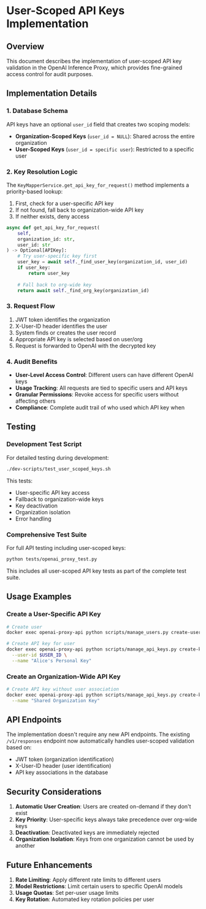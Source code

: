 # User-Scoped API Keys Implementation

## Overview

This document describes the implementation of user-scoped API key validation in the OpenAI Inference Proxy, which provides fine-grained access control for audit purposes.

## Implementation Details

### 1. Database Schema

API keys have an optional `user_id` field that creates two scoping models:

- **Organization-Scoped Keys** (`user_id = NULL`): Shared across the entire organization
- **User-Scoped Keys** (`user_id = specific user`): Restricted to a specific user

### 2. Key Resolution Logic

The `KeyMapperService.get_api_key_for_request()` method implements a priority-based lookup:

1. First, check for a user-specific API key
2. If not found, fall back to organization-wide API key
3. If neither exists, deny access

```python
async def get_api_key_for_request(
    self, 
    organization_id: str, 
    user_id: str
) -> Optional[APIKey]:
    # Try user-specific key first
    user_key = await self._find_user_key(organization_id, user_id)
    if user_key:
        return user_key
    
    # Fall back to org-wide key
    return await self._find_org_key(organization_id)
```

### 3. Request Flow

1. JWT token identifies the organization
2. X-User-ID header identifies the user
3. System finds or creates the user record
4. Appropriate API key is selected based on user/org
5. Request is forwarded to OpenAI with the decrypted key

### 4. Audit Benefits

- **User-Level Access Control**: Different users can have different OpenAI keys
- **Usage Tracking**: All requests are tied to specific users and API keys
- **Granular Permissions**: Revoke access for specific users without affecting others
- **Compliance**: Complete audit trail of who used which API key when

## Testing

### Development Test Script
For detailed testing during development:

```bash
./dev-scripts/test_user_scoped_keys.sh
```

This tests:
- User-specific API key access
- Fallback to organization-wide keys
- Key deactivation
- Organization isolation
- Error handling

### Comprehensive Test Suite
For full API testing including user-scoped keys:

```bash
python tests/openai_proxy_test.py
```

This includes all user-scoped API key tests as part of the complete test suite.

## Usage Examples

### Create a User-Specific API Key

```bash
# Create user
docker exec openai-proxy-api python scripts/manage_users.py create-user $ORG_ID "alice"

# Create API key for user
docker exec openai-proxy-api python scripts/manage_api_keys.py create-key $ORG_ID $OPENAI_KEY \
  --user-id $USER_ID \
  --name "Alice's Personal Key"
```

### Create an Organization-Wide API Key

```bash
# Create API key without user association
docker exec openai-proxy-api python scripts/manage_api_keys.py create-key $ORG_ID $OPENAI_KEY \
  --name "Shared Organization Key"
```

## API Endpoints

The implementation doesn't require any new API endpoints. The existing `/v1/responses` endpoint now automatically handles user-scoped validation based on:

- JWT token (organization identification)
- X-User-ID header (user identification)
- API key associations in the database

## Security Considerations

1. **Automatic User Creation**: Users are created on-demand if they don't exist
2. **Key Priority**: User-specific keys always take precedence over org-wide keys
3. **Deactivation**: Deactivated keys are immediately rejected
4. **Organization Isolation**: Keys from one organization cannot be used by another

## Future Enhancements

1. **Rate Limiting**: Apply different rate limits to different users
2. **Model Restrictions**: Limit certain users to specific OpenAI models
3. **Usage Quotas**: Set per-user usage limits
4. **Key Rotation**: Automated key rotation policies per user
